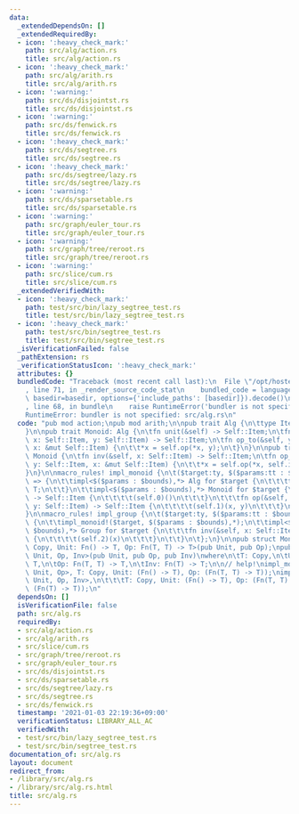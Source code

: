 ```yaml
---
data:
  _extendedDependsOn: []
  _extendedRequiredBy:
  - icon: ':heavy_check_mark:'
    path: src/alg/action.rs
    title: src/alg/action.rs
  - icon: ':heavy_check_mark:'
    path: src/alg/arith.rs
    title: src/alg/arith.rs
  - icon: ':warning:'
    path: src/ds/disjointst.rs
    title: src/ds/disjointst.rs
  - icon: ':warning:'
    path: src/ds/fenwick.rs
    title: src/ds/fenwick.rs
  - icon: ':heavy_check_mark:'
    path: src/ds/segtree.rs
    title: src/ds/segtree.rs
  - icon: ':heavy_check_mark:'
    path: src/ds/segtree/lazy.rs
    title: src/ds/segtree/lazy.rs
  - icon: ':warning:'
    path: src/ds/sparsetable.rs
    title: src/ds/sparsetable.rs
  - icon: ':warning:'
    path: src/graph/euler_tour.rs
    title: src/graph/euler_tour.rs
  - icon: ':warning:'
    path: src/graph/tree/reroot.rs
    title: src/graph/tree/reroot.rs
  - icon: ':warning:'
    path: src/slice/cum.rs
    title: src/slice/cum.rs
  _extendedVerifiedWith:
  - icon: ':heavy_check_mark:'
    path: test/src/bin/lazy_segtree_test.rs
    title: test/src/bin/lazy_segtree_test.rs
  - icon: ':heavy_check_mark:'
    path: test/src/bin/segtree_test.rs
    title: test/src/bin/segtree_test.rs
  _isVerificationFailed: false
  _pathExtension: rs
  _verificationStatusIcon: ':heavy_check_mark:'
  attributes: {}
  bundledCode: "Traceback (most recent call last):\n  File \"/opt/hostedtoolcache/Python/3.9.1/x64/lib/python3.9/site-packages/onlinejudge_verify/documentation/build.py\"\
    , line 71, in _render_source_code_stat\n    bundled_code = language.bundle(stat.path,\
    \ basedir=basedir, options={'include_paths': [basedir]}).decode()\n  File \"/opt/hostedtoolcache/Python/3.9.1/x64/lib/python3.9/site-packages/onlinejudge_verify/languages/user_defined.py\"\
    , line 68, in bundle\n    raise RuntimeError('bundler is not specified: {}'.format(path.as_posix()))\n\
    RuntimeError: bundler is not specified: src/alg.rs\n"
  code: "pub mod action;\npub mod arith;\n\npub trait Alg {\n\ttype Item: Copy;\n\
    }\n\npub trait Monoid: Alg {\n\tfn unit(&self) -> Self::Item;\n\tfn op(&self,\
    \ x: Self::Item, y: Self::Item) -> Self::Item;\n\tfn op_to(&self, y: Self::Item,\
    \ x: &mut Self::Item) {\n\t\t*x = self.op(*x, y);\n\t}\n}\n\npub trait Group:\
    \ Monoid {\n\tfn inv(&self, x: Self::Item) -> Self::Item;\n\tfn op_inv_to(&self,\
    \ y: Self::Item, x: &mut Self::Item) {\n\t\t*x = self.op(*x, self.inv(y))\n\t\
    }\n}\n\nmacro_rules! impl_monoid {\n\t($target:ty, $($params:tt : $bounds:tt),*)\
    \ => {\n\t\timpl<$($params : $bounds),*> Alg for $target {\n\t\t\ttype Item =\
    \ T;\n\t\t}\n\t\timpl<$($params : $bounds),*> Monoid for $target {\n\t\t\tfn unit(&self)\
    \ -> Self::Item {\n\t\t\t\t(self.0)()\n\t\t\t}\n\t\t\tfn op(&self, x: Self::Item,\
    \ y: Self::Item) -> Self::Item {\n\t\t\t\t(self.1)(x, y)\n\t\t\t}\n\t\t}\n\t};\n\
    }\n\nmacro_rules! impl_group {\n\t($target:ty, $($params:tt : $bounds:tt),*) =>\
    \ {\n\t\timpl_monoid!($target, $($params : $bounds),*);\n\t\timpl<$($params :\
    \ $bounds),*> Group for $target {\n\t\t\tfn inv(&self, x: Self::Item) -> Self::Item\
    \ {\n\t\t\t\t(self.2)(x)\n\t\t\t}\n\t\t}\n\t};\n}\n\npub struct MonoidImpl<T:\
    \ Copy, Unit: Fn() -> T, Op: Fn(T, T) -> T>(pub Unit, pub Op);\npub struct GroupImpl<T,\
    \ Unit, Op, Inv>(pub Unit, pub Op, pub Inv)\nwhere\n\tT: Copy,\n\tUnit: Fn() ->\
    \ T,\n\tOp: Fn(T, T) -> T,\n\tInv: Fn(T) -> T;\n\n// help!\nimpl_monoid!(MonoidImpl<T,\
    \ Unit, Op>, T: Copy, Unit: (Fn() -> T), Op: (Fn(T, T) -> T));\nimpl_group!(GroupImpl<T,\
    \ Unit, Op, Inv>,\n\t\t\tT: Copy, Unit: (Fn() -> T), Op: (Fn(T, T) -> T), Inv:\
    \ (Fn(T) -> T));\n"
  dependsOn: []
  isVerificationFile: false
  path: src/alg.rs
  requiredBy:
  - src/alg/action.rs
  - src/alg/arith.rs
  - src/slice/cum.rs
  - src/graph/tree/reroot.rs
  - src/graph/euler_tour.rs
  - src/ds/disjointst.rs
  - src/ds/sparsetable.rs
  - src/ds/segtree/lazy.rs
  - src/ds/segtree.rs
  - src/ds/fenwick.rs
  timestamp: '2021-01-03 22:19:36+09:00'
  verificationStatus: LIBRARY_ALL_AC
  verifiedWith:
  - test/src/bin/lazy_segtree_test.rs
  - test/src/bin/segtree_test.rs
documentation_of: src/alg.rs
layout: document
redirect_from:
- /library/src/alg.rs
- /library/src/alg.rs.html
title: src/alg.rs
---
```

